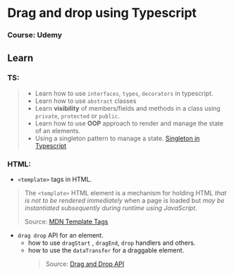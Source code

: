 # Drag and drop using Typescript

### Course: Udemy

## Learn

### TS:

> - Learn how to use `interfaces`, `types`, `decorators` in typescript.
> - Learn how to use `abstract` classes
> - Learn **visibility** of members/fields and methods in a class using `private`, `protected` or `public`.
> - Learn how to use **OOP** approach to render and manage the state of an elements.
> - Using a singleton pattern to manage a state. [Singleton in Typescript](https://refactoring.guru/design-patterns/singleton/typescript/example)

### HTML:

- `<template>` tags in HTML.

> The `<template>` HTML element is a mechanism for holding HTML _that is not to be rendered immediately_ when a page is loaded but _may be instantiated subsequently during runtime using JavaScript_.
>
> Source: [MDN Template Tags](https://developer.mozilla.org/en-US/docs/Web/HTML/Element/template)

- `drag drop` API for an element.
  - how to use `dragStart` , `dragEnd`, `drop` handlers and others.
  - how to use the `dataTransfer` for a draggable element.
    > Source: [Drag and Drop API](https://developer.mozilla.org/en-US/docs/Web/API/HTML_Drag_and_Drop_API)
